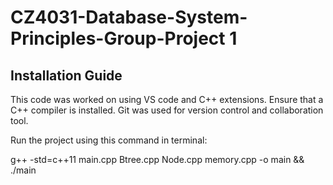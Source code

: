 # CZ4031-Database-System-Principles-Group-Project 1

## Installation Guide
This code was worked on using VS code and C++ extensions. Ensure that a C++ compiler is installed. Git was used for version control and collaboration tool. 

Run the project using this command in terminal:

g++ -std=c++11 main.cpp Btree.cpp Node.cpp memory.cpp -o main && ./main
